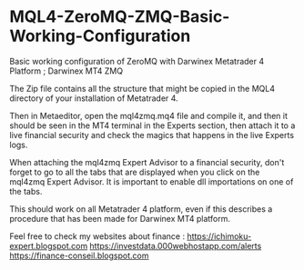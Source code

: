 # MQL4-ZeroMQ-ZMQ-Basic-Working-Configuration
Basic working configuration of ZeroMQ with Darwinex Metatrader 4 Platform ; Darwinex MT4 ZMQ

The Zip file contains all the structure that might be copied in the MQL4 directory of your installation of Metatrader 4.

Then in Metaeditor, open the mql4zmq.mq4 file and compile it, and then it should be seen in the MT4 terminal in the Experts section, then attach it to a live financial security and check the magics that happens in the live Experts logs.

When attaching the mql4zmq Expert Advisor to a financial security, don't forget to go to all the tabs that are displayed when you click on the mql4zmq Expert Advisor. It is important to enable dll importations on one of the tabs.

This should work on all Metatrader 4 platform, even if this describes a procedure that has been made for Darwinex MT4 platform.

Feel free to check my websites about finance :
https://ichimoku-expert.blogspot.com
https://investdata.000webhostapp.com/alerts
https://finance-conseil.blogspot.com


